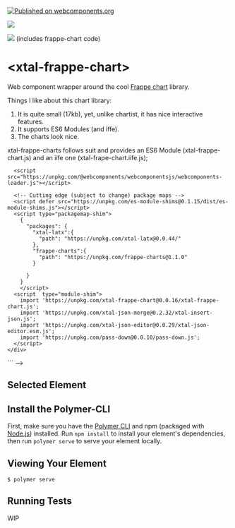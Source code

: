 [![Published on webcomponents.org](https://img.shields.io/badge/webcomponents.org-published-blue.svg)](https://www.webcomponents.org/element/bahrus/xtal-frappe-chart)

<a href="https://nodei.co/npm/xtal-frappe-chart/"><img src="https://nodei.co/npm/xtal-frappe-chart.png"></a>

<img src="http://img.badgesize.io/https://unpkg.com/xtal-frappe-chart@0.0.16/build/ES6/xtal-frappe-chart.iife.js?compression=gzip"> (includes frappe-chart code)

# \<xtal-frappe-chart\>

Web component wrapper around the cool [Frappe chart](https://frappe.io/charts) library.

Things I like about this chart library:

1)  It is quite small (17kb), yet, unlike chartist, it has nice interactive features.
2)  It supports ES6 Modules (and iffe).
3)  The charts look nice.

xtal-frappe-charts follows suit and provides an ES6 Module (xtal-frappe-chart.js) and an iife one (xtal-frape-chart.iife.js);

<!--
```
<custom-element-demo>
  <template>
    <div data-pd>
      <pass-down></pass-down>
      <h3>Basic xtal-frappe-chart demo</h3>
      <xtal-insert-json input="[]"
        data-on="merged-prop-changed: pass-to-next:{data:target.value}"
      >
        <script type="application/json">
          [
            {
              "title": "My Awesome Chart",
              "data": {
                "labels": ["12am-3am", "3am-6am", "6am-9am", "9am-12pm",
                  "12pm-3pm", "3pm-6pm", "6pm-9pm", "9pm-12am"],
            
                "datasets": [
                  {
                    "name": "Some Data", "color": "light-blue",
                    "values": [25, 40, 30, 35, 8, 52, 17, -4]
                  },
                  {
                    "name": "Another Set", "color": "violet",
                    "values": [25, 50, -10, 15, 18, 32, 27, 14]
                  },
                  {
                    "name": "Yet Another", "color": "blue",
                    "values": [15, 20, -3, -15, 58, 12, -17, 37]
                  }
                ]
              },
              "type": "bar", 
              "height": 250,
              "isNavigable": true
            }
          ]
        </script>
      </xtal-insert-json>
      <xtal-frappe-chart
        data-on="selected-element-changed: pass-to-next:{input:target.value}"
      ></xtal-frappe-chart>
      <xtal-json-editor options="{}"  height="300px"></xtal-json-editor>

      <!-- Polyfills Needed for retro browsers -->
      <script src="https://unpkg.com/@webcomponents/webcomponentsjs/webcomponents-loader.js"></script>

      <!-- Cutting edge (subject to change) package maps -->
      <script defer src="https://unpkg.com/es-module-shims@0.1.15/dist/es-module-shims.js"></script>
      <script type="packagemap-shim">
        {
          "packages": {
            "xtal-latx":{
              "path": "https://unpkg.com/xtal-latx@0.0.44/"
            },
            "frappe-charts":{
              "path": "https://unpkg.com/frappe-charts@1.1.0"
            }

          }
        }
        </script>
      <script  type="module-shim">
        import 'https://unpkg.com/xtal-frappe-chart@0.0.16/xtal-frappe-chart.js';
        import 'https://unpkg.com/xtal-json-merge@0.2.32/xtal-insert-json.js';
        import 'https://unpkg.com/xtal-json-editor@0.0.29/xtal-json-editor.esm.js';
        import 'https://unpkg.com/pass-down@0.0.10/pass-down.js';
      </script>
    </div>
  </template>
</custom-element-demo>
```
-->

## Selected Element




## Install the Polymer-CLI

First, make sure you have the [Polymer CLI](https://www.npmjs.com/package/polymer-cli) and npm (packaged with [Node.js](https://nodejs.org)) installed. Run `npm install` to install your element's dependencies, then run `polymer serve` to serve your element locally.

## Viewing Your Element

```
$ polymer serve
```

## Running Tests

WIP
